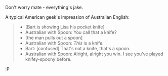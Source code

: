 Don't worry mate - everything's jake.

A typical American geek's impression of Australian English:
> * [Bart is showing Lisa his pocket knife] 
> * Australian with Spoon: You call that a knife? 
> * [the man pulls out a spoon] 
> * Australian with Spoon: *This* is a knife. 
> * Bart: [confused] That's not a knife, that's a spoon. 
> * Australian with Spoon: Alright, alright you win. I see you've played knifey-spoony before. 

:P